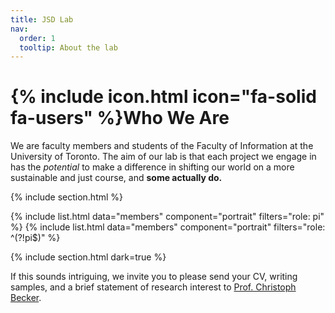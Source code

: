 ```yaml
---
title: JSD Lab
nav:
  order: 1
  tooltip: About the lab
---
```


# {% include icon.html icon="fa-solid fa-users" %}Who We Are

 We are faculty members and students of the Faculty of Information at the University of Toronto.  The aim of our lab is that each project we engage in has the *potential* to 
 make a difference in shifting our world on a more sustainable and just course, and **some actually do.** 

{% include section.html %}

{% include list.html data="members" component="portrait" filters="role: pi" %}
{% include list.html data="members" component="portrait" filters="role: ^(?!pi$)" %}

{% include section.html dark=true %}

If this sounds intriguing, we invite you to please send your CV, writing samples, and a brief statement of research interest to [Prof. Christoph Becker](christoph.becker@utoronto.ca).


